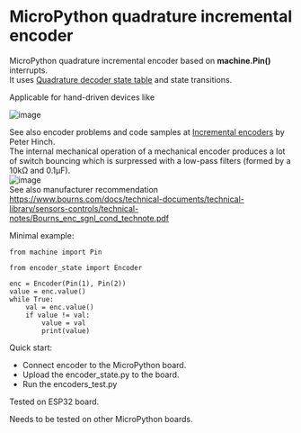 # MicroPython quadrature incremental encoder

MicroPython quadrature incremental encoder based on **machine.Pin()** interrupts.  
It uses [Quadrature decoder state table](https://en.wikipedia.org/wiki/Incremental_encoder#Quadrature_decoder) and state transitions.

Applicable for hand-driven devices like

![image](https://user-images.githubusercontent.com/70886343/136481028-a9066ee9-d531-4393-8799-ae64ae83eddf.png)

See also encoder problems and code samples at [Incremental encoders](https://github.com/peterhinch/micropython-samples/blob/master/encoders/ENCODERS.md) by Peter Hinch.  
The internal mechanical operation of a mechanical encoder produces a lot of switch bouncing which is surpressed with a low-pass filters (formed by a 10kΩ and 0.1µF).  
![image](https://user-images.githubusercontent.com/70886343/145169567-ed7272a7-2f46-4a17-9b2b-00e46b515844.png)  
See also manufacturer recommendation https://www.bourns.com/docs/technical-documents/technical-library/sensors-controls/technical-notes/Bourns_enc_sgnl_cond_technote.pdf

Minimal example:
```
from machine import Pin

from encoder_state import Encoder

enc = Encoder(Pin(1), Pin(2))
value = enc.value()
while True:
    val = enc.value()
    if value != val:
        value = val
        print(value)
```

Quick start:
  * Connect encoder to the MicroPython board.
  * Upload the encoder_state.py to the board.
  * Run the encoders_test.py

Tested on ESP32 board.

Needs to be tested on other MicroPython boards.

